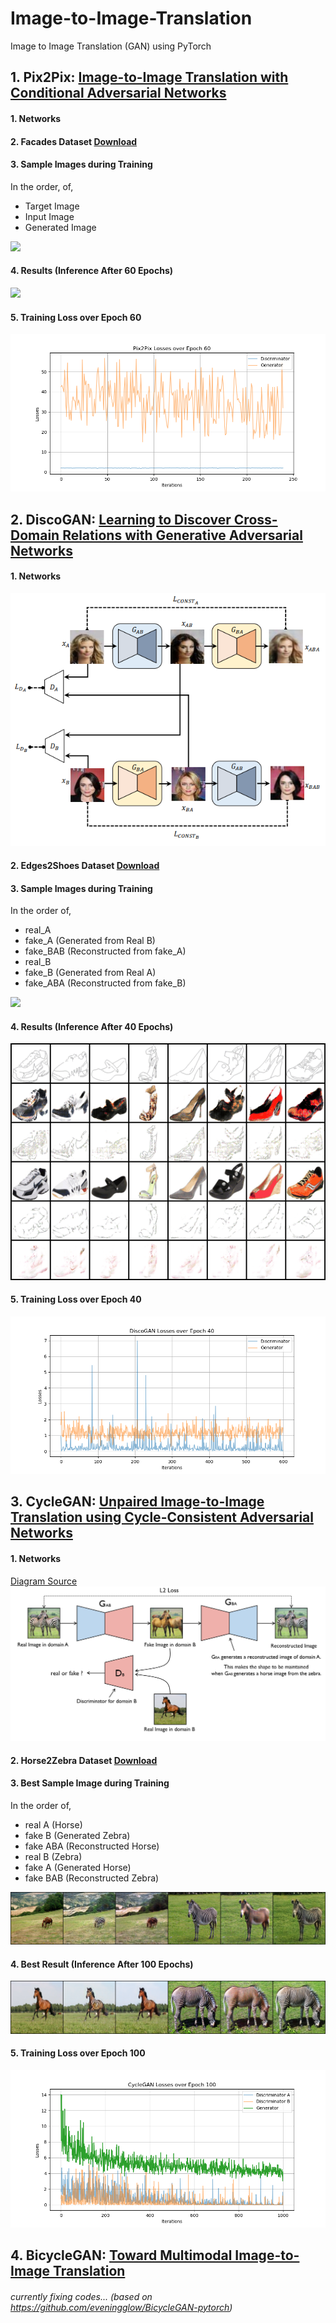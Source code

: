 # Image-to-Image-Translation
Image to Image Translation (GAN) using PyTorch

## 1. Pix2Pix: [Image-to-Image Translation with Conditional Adversarial Networks](https://arxiv.org/pdf/1611.07004.pdf)

#### 1. Networks
#### 2. Facades Dataset [Download](https://people.eecs.berkeley.edu/~tinghuiz/projects/pix2pix/datasets/facades.tar.gz)
#### 3. Sample Images during Training
In the order, of,
- Target Image
- Input Image
- Generated Image
<img src = ./Results/Pix2Pix_Results_Sample.gif width=40%>

#### 4. Results (Inference After 60 Epochs)
<img src = ./Results/Pix2Pix_Results_Test.gif>

#### 5. Training Loss over Epoch 60
<img src = ./Results/Pix2Pix_Losses_Epoch_60.png>

## 2. DiscoGAN: [Learning to Discover Cross-Domain Relations with Generative Adversarial Networks](https://arxiv.org/pdf/1703.05192.pdf)

#### 1. Networks
<img src = ./Results/DiscoGAN_Diagram.PNG>

#### 2. Edges2Shoes Dataset [Download](https://people.eecs.berkeley.edu/~tinghuiz/projects/pix2pix/datasets/edges2shoes.tar.gz)

#### 3. Sample Images during Training
In the order of,
- real_A
- fake_A   (Generated from Real B)
- fake_BAB (Reconstructed from fake_A) 
- real_B 
- fake_B   (Generated from Real A)
- fake_ABA (Reconstructed from fake_B)
<img src = ./Results/DiscoGAN_Results_Sample.gif>

#### 4. Results (Inference After 40 Epochs)
<img src = ./Results/DiscoGAN_Results_Test.gif>

#### 5. Training Loss over Epoch 40
<img src = ./Results/DiscoGAN_Losses_Epoch_40_.png>

## 3. CycleGAN: [Unpaired Image-to-Image Translation using Cycle-Consistent Adversarial Networks](https://arxiv.org/pdf/1703.10593.pdf)

#### 1. Networks
[Diagram Source](https://modelzoo.co/model/mnist-svhn-transfer)
<img src = ./Results/CycleGAN_Networks.png>

#### 2. Horse2Zebra Dataset [Download](https://people.eecs.berkeley.edu/~taesung_park/CycleGAN/datasets/horse2zebra.zip)

#### 3. Best Sample Image during Training
In the order of,
- real A   (Horse)
- fake B   (Generated Zebra)
- fake ABA (Reconstructed Horse)
- real B   (Zebra)
- fake A   (Generated Horse)
- fake BAB (Reconstructed Zebra)
<img src = ./Results/CycleGAN_Horse2Zebra_Best_1.png>

#### 4. Best Result (Inference After 100 Epochs)
<img src = ./Results/CycleGAN_Horse2Zebra_Best_2.png>

#### 5. Training Loss over Epoch 100
<img src = ./Results/CycleGAN_Losses_Epoch_100.png>

## 4. BicycleGAN: [Toward Multimodal Image-to-Image Translation](https://people.eecs.berkeley.edu/~pathak/papers/nips17.pdf)
###### currently fixing codes... (based on https://github.com/eveningglow/BicycleGAN-pytorch)
